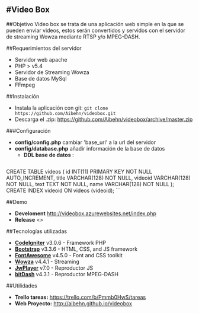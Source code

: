 #Video Box
---
##Objetivo
Video box se trata de una aplicación web simple en la que se pueden enviar videos, estos serán convertidos y servidos con el servidor de streaming Wowza mediante RTSP y/o MPEG-DASH.

##Requerimientos del servidor

* Servidor web apache
* PHP > v5.4
* Servidor de Streaming Wowza
* Base de datos MySql
* FFmpeg

##Instalación

* Instala la aplicación con git:
    `
    git clone https://github.com/Aibehn/videobox.git
    `
* Descarga el .zip:
 <https://github.com/Aibehn/videobox/archive/master.zip>

###Configuración
* **config/config.php** cambiar 'base_url' a la url del servidor
* **config/database.php** añadir información de la base de datos
    * **DDL base de datos** :
    ```
CREATE TABLE videos
(
    id INT(11) PRIMARY KEY NOT NULL AUTO_INCREMENT,
    title VARCHAR(128) NOT NULL,
    videoid VARCHAR(128) NOT NULL,
    text TEXT NOT NULL,
    name VARCHAR(128) NOT NULL
);
CREATE INDEX videoid ON videos (videoid);
    ```

##Demo

* **Develoment** <http://videobox.azurewebsites.net/index.php>
* **Release** <>

##Tecnologías utilizadas
* **[CodeIgniter](https://codeigniter.com)** v3.0.6 - Framework PHP
* **[Bootstrap](http://getbootstrap.com)** v3.3.6 - HTML, CSS, and JS framework
* **[FontAwesome](http://fontawesome.io)** v4.5.0 - Font and CSS toolkit
* **[Wowza](https://www.wowza.com)** v4.4.1 - Streaming
* **[JwPlayer](http://www.jwplayer.com/)** v7.0 - Reproductor JS
* **[bitDash](http://www.dash-player.com/)** v4.3.1 - Reproductor MPEG-DASH

##Utilidades

* **Trello tareas:**  <https://trello.com/b/Pmmb0HwS/tareas>
* **Web Proyecto:** <http://aibehn.github.io/videobox>
